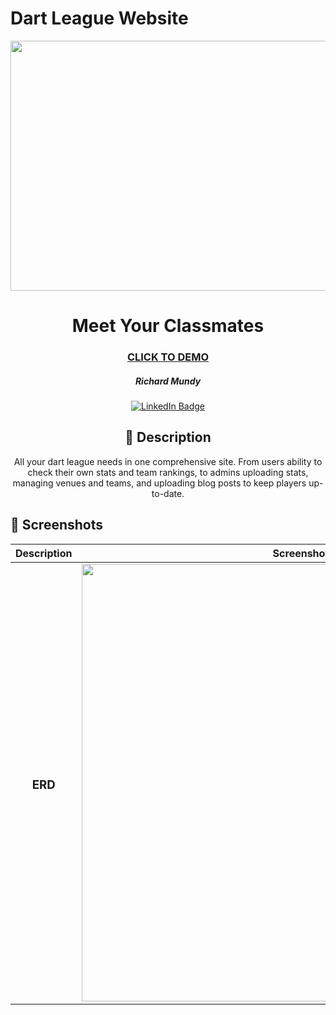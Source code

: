 # Dart League Website

<div id="header" align="center">

<img src="https://i.imgur.com/Cxz7d4M.png" width="600" height="400">

  <div id="description" align="center">

# Meet Your Classmates

### [CLICK TO DEMO](https://dart-league-rdm.herokuapp.com/)

##### Richard Mundy

[![LinkedIn Badge](https://img.shields.io/badge/-@richardmundy3-blue?style=flat&logo=Linkedin&logoColor=black)](https://www.linkedin.com/in/richardmundy3/)

## :pencil: Description

All your dart league needs in one comprehensive site. From users ability to check their own stats and team rankings, to admins uploading stats, managing venues and teams, and uploading blog posts to keep players up-to-date.

  </div>

  </div>

## :camera_flash: Screenshots

| Description  | Screenshot                                                |
| :----------: | --------------------------------------------------------- |
| <h3>ERD</h3> | <img src="https://i.imgur.com/1sFJuij.png" width="700" /> |
